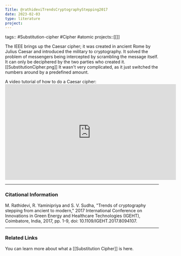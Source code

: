 ```yaml
---
Title: @rathideviTrendsCryptographyStepping2017
date: 2023-02-03
type: literature
project:
---
```

tags:: #Substitution-cipher #Cipher #atomic 
projects::[[]]

The IEEE brings up the Caesar cipher; it was created in ancient Rome by Julius Caesar and introduced the military to cryptography.  It solved the problem of messengers being intercepted by scrambling the message itself. It can only be deciphered by the two parties who created it.
[[SubstitutionCipher.png]]
It wasn't very complicated, as it just switched the numbers around by a predefined amount.

A video tutorial of how to do a Caesar cipher: <iframe width="560" height="315" src="https://www.youtube.com/embed/o6TPx1Co_wg" title="YouTube video player" frameborder="0" allow="accelerometer; autoplay; clipboard-write; encrypted-media; gyroscope; picture-in-picture; web-share" allowfullscreen></iframe>

---
### Citational Information
M. Rathidevi, R. Yaminipriya and S. V. Sudha, "Trends of cryptography stepping from ancient to modern," 2017 International Conference on Innovations in Green Energy and Healthcare Technologies (IGEHT), Coimbatore, India, 2017, pp. 1-9, doi: 10.1109/IGEHT.2017.8094107.

---

### Related Links

You can learn more about what a [[Substitution Cipher]] is here.